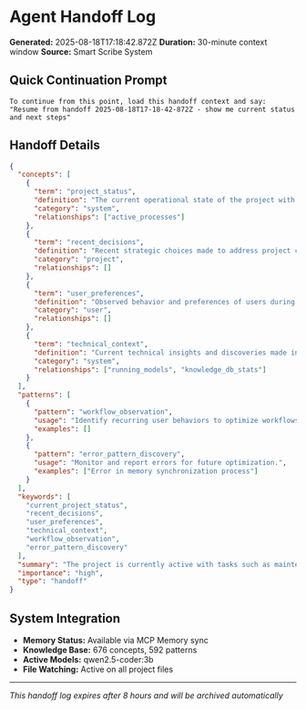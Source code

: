# Agent Handoff Log

**Generated:** 2025-08-18T17:18:42.872Z
**Duration:** 30-minute context window
**Source:** Smart Scribe System

## Quick Continuation Prompt

```
To continue from this point, load this handoff context and say:
"Resume from handoff 2025-08-18T17-18-42-872Z - show me current status and next steps"
```

## Handoff Details

```json
{
  "concepts": [
    {
      "term": "project_status",
      "definition": "The current operational state of the project with active tasks.",
      "category": "system",
      "relationships": ["active_processes"]
    },
    {
      "term": "recent_decisions",
      "definition": "Recent strategic choices made to address project challenges.",
      "category": "project",
      "relationships": []
    },
    {
      "term": "user_preferences",
      "definition": "Observed behavior and preferences of users during this session.",
      "category": "user",
      "relationships": []
    },
    {
      "term": "technical_context",
      "definition": "Current technical insights and discoveries made in the project.",
      "category": "system",
      "relationships": ["running_models", "knowledge_db_stats"]
    }
  ],
  "patterns": [
    {
      "pattern": "workflow_observation",
      "usage": "Identify recurring user behaviors to optimize workflows.",
      "examples": []
    },
    {
      "pattern": "error_pattern_discovery",
      "usage": "Monitor and report errors for future optimization.",
      "examples": ["Error in memory synchronization process"]
    }
  ],
  "keywords": [
    "current_project_status",
    "recent_decisions",
    "user_preferences",
    "technical_context",
    "workflow_observation",
    "error_pattern_discovery"
  ],
  "summary": "The project is currently active with tasks such as maintenance and optimization of memory synchronization. Recent decisions have focused on improving error reporting and user workflow efficiency. User preferences suggest a focus on quick startup and simple commands. Technical insights include an enhanced agent initialization process and improvements to the memory safety module. Next steps involve finalizing memory sync reports and improving documentation on error handling.",
  "importance": "high",
  "type": "handoff"
}
```

## System Integration

- **Memory Status:** Available via MCP Memory sync
- **Knowledge Base:** 676 concepts, 592 patterns
- **Active Models:** qwen2.5-coder:3b
- **File Watching:** Active on all project files

---
*This handoff log expires after 8 hours and will be archived automatically*
